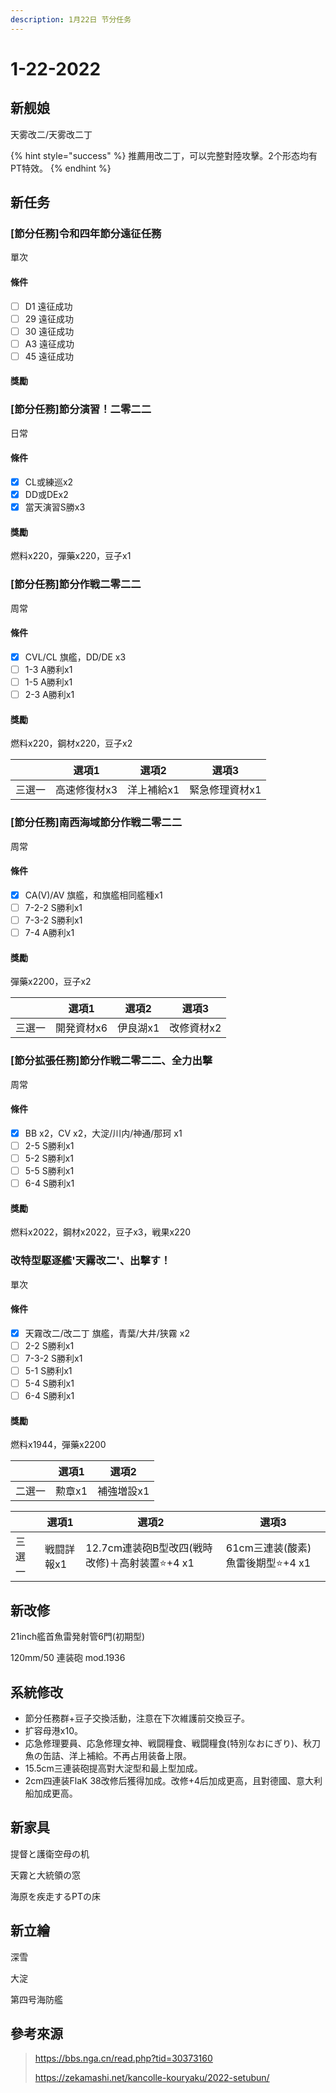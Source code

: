 ```yaml
---
description: 1月22日 节分任务
---
```


# 1-22-2022

## 新舰娘

天雾改二/天雾改二丁

{% hint style="success" %}
推薦用改二丁，可以完整對陸攻擊。2个形态均有PT特效。
{% endhint %}

## 新任务

### [節分任務]令和四年節分遠征任務

單次

#### 條件

* [ ] D1 遠征成功
* [ ] 29 遠征成功
* [ ] 30 遠征成功
* [ ] A3 遠征成功
* [ ] 45 遠征成功

#### 獎勵

### [節分任務]節分演習！二零二二

日常

#### 條件

* [x] CL或練巡x2
* [x] DD或DEx2
* [x] 當天演習S勝x3

#### 獎勵

燃料x220，彈藥x220，豆子x1

### [節分任務]節分作戦二零二二

周常

#### 條件

* [x] CVL/CL 旗艦，DD/DE x3
* [ ] 1-3 A勝利x1
* [ ] 1-5 A勝利x1
* [ ] 2-3 A勝利x1

#### 獎勵

燃料x220，鋼材x220，豆子x2

|        | 選項1        | 選項2      | 選項3          |
| ------ | ------------ | ---------- | -------------- |
| 三選一 | 高速修復材x3 | 洋上補給x1 | 緊急修理資材x1 |

### [節分任務]南西海域節分作戦二零二二

周常

#### 條件

* [x] CA(V)/AV 旗艦，和旗艦相同艦種x1
* [ ] 7-2-2 S勝利x1
* [ ] 7-3-2 S勝利x1
* [ ] 7-4   A勝利x1

#### 獎勵

彈藥x2200，豆子x2

|        | 選項1      | 選項2    | 選項3      |
| ------ | ---------- | -------- | ---------- |
| 三選一 | 開発資材x6 | 伊良湖x1 | 改修資材x2 |

### [節分拡張任務]節分作戦二零二二、全力出撃

周常

#### 條件

* [x] BB x2，CV x2，大淀/川内/神通/那珂 x1
* [ ] 2-5 S勝利x1
* [ ] 5-2 S勝利x1
* [ ] 5-5 S勝利x1
* [ ] 6-4 S勝利x1

#### 獎勵

燃料x2022，鋼材x2022，豆子x3，戦果x220

### 改特型駆逐艦'天霧改二'、出撃す！

單次

#### 條件

* [x] 天霧改二/改二丁 旗艦，青葉/大井/狭霧 x2
* [ ] 2-2   S勝利x1
* [ ] 7-3-2 S勝利x1
* [ ] 5-1   S勝利x1
* [ ] 5-4   S勝利x1
* [ ] 6-4   S勝利x1

#### 獎勵

燃料x1944，彈藥x2200

|        | 選項1  | 選項2      |
| ------ | ------ | ---------- |
| 二選一 | 勲章x1 | 補強増設x1 |

|        | 選項1      | 選項2                                         | 選項3                            |
| ------ | ---------- | --------------------------------------------- | -------------------------------- |
| 三選一 | 戦闘詳報x1 | 12.7cm連装砲B型改四(戦時改修)＋高射装置⭐+4 x1 | 61cm三連装(酸素)魚雷後期型⭐+4 x1 |

## 新改修

21inch艦首魚雷発射管6門(初期型)

120mm/50 連装砲 mod.1936

## 系統修改

* 節分任務群+豆子交換活動，注意在下次維護前交換豆子。
* 扩容母港x10。
* 応急修理要員、応急修理女神、戦闘糧食、戦闘糧食(特別なおにぎり)、秋刀魚の缶詰、洋上補給。不再占用装备上限。
* 15.5cm三連装砲提高對大淀型和最上型加成。
* 2cm四連装FlaK 38改修后獲得加成。改修+4后加成更高，且對德國、意大利船加成更高。

## 新家具

提督と護衛空母の机

天霧と大統領の窓

海原を疾走するPTの床

## 新立繪

深雪

大淀

第四号海防艦

## 參考來源

> 
> https://bbs.nga.cn/read.php?tid=30373160
> 
>https://zekamashi.net/kancolle-kouryaku/2022-setubun/
